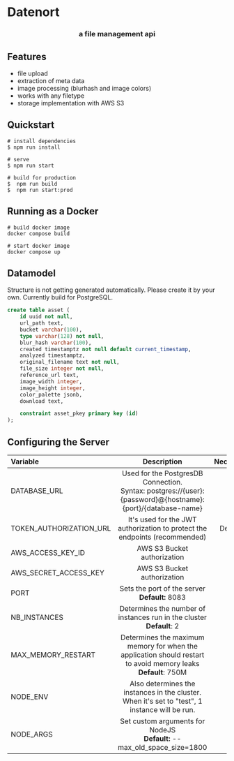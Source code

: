 # Datenort

<h3 align="center">a file management api</h3>

## Features
- file upload
- extraction of meta data
- image processing (blurhash and image colors)
- works with any filetype
- storage implementation with AWS S3


## Quickstart

```batch
# install dependencies
$ npm run install

# serve
$ npm run start

# build for production
$  npm run build
$  npm run start:prod
```

## Running as a Docker

```
# build docker image
docker compose build

# start docker image
docker compose up
```

## Datamodel

Structure is not getting generated automatically. Please create it by your own. Currently build for PostgreSQL.

```sql
create table asset (
    id uuid not null,
    url_path text,
    bucket varchar(100),
    type varchar(128) not null,
    blur_hash varchar(100),
    created timestamptz not null default current_timestamp,
    analyzed timestamptz,
    original_filename text not null,
    file_size integer not null,
    reference_url text,
    image_width integer,
    image_height integer,
    color_palette jsonb,
    download text,

    constraint asset_pkey primary key (id)
);
```

## Configuring the Server



| Variable                |                                                        Description                                                        | Necessary? |
|:------------------------|:-------------------------------------------------------------------------------------------------------------------------:|:----------:|
| DATABASE_URL            |       Used for the PostgresDB Connection.<br>Syntax: postgres://{user}:{password}@{hostname}:{port}/{database-name}       |    Yes     |
| TOKEN_AUTHORIZATION_URL |                        It's used for the JWT authorization to protect the endpoints (recommended)                         |  Depends   |
| AWS_ACCESS_KEY_ID       |                                                AWS S3 Bucket authorization                                                |    Yes     |
| AWS_SECRET_ACCESS_KEY   |                                                AWS S3 Bucket authorization                                                |    Yes     |
| PORT                    |                            Sets the port of the server<br/>     <strong>Default:</strong> 8083                            |     No     |
| NB_INSTANCES            |                        Determines the number of instances run in the cluster<br/><b>Default</b>: 2                        |     No     |
| MAX_MEMORY_RESTART      | Determines the maximum memory for when the application should restart to avoid memory leaks     <br/><b>Default</b>: 750M |            |
| NODE_ENV                |              Also determines the instances in the cluster. When it's set to "test", 1 instance will be run.               |     No     |
| NODE_ARGS               |           Set custom arguments for NodeJS              <br/><strong>Default:</strong> --max_old_space_size=1800           |     No     |
